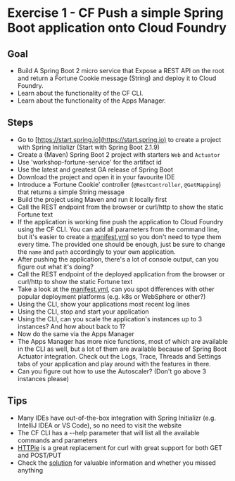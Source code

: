 # Exercise 1 - CF Push a simple Spring Boot application onto Cloud Foundry

## Goal

* Build A Spring Boot 2 micro service that Expose a REST API on the root and return a 
Fortune Cookie message (String) and deploy it to Cloud Foundry.
* Learn about the functionality of the CF CLI.
* Learn about the functionality of the Apps Manager.

## Steps 

* Go to [https://start.spring.io](https://start.spring.io) to create a project with Spring Initializr (Start with Spring Boot 2.1.9)
* Create a (Maven) Spring Boot 2 project with starters `Web` and `Actuator`
* Use 'workshop-fortune-service' for the artifact id
* Use the latest and greatest GA release of Spring Boot
* Download the project and open it in your favourite IDE
* Introduce a ‘Fortune Cookie’ controller (`@RestController`, `@GetMapping`) that returns a simple String message
* Build the project using Maven and run it locally first
* Call the REST endpoint from the browser or curl/http to show the static Fortune text
* If the application is working fine push the application to Cloud Foundry using the CF CLI. You can add all parameters from the command line, but it's easier to create a [manifest.yml](../01-cfpush/manifest.yml) so you don't need to type them every time. The provided one should be enough, just be sure to change the `name` and `path` accordingly to your own application.
* After pushing the application, there's a lot of console output, can you figure out what it's doing?
* Call the REST endpoint of the deployed application from the browser or curl/http to show the static Fortune text
* Take a look at the [manifest.yml](../01-cfpush/manifest.yml), can you spot differences with other popular deployment platforms (e.g. k8s or WebSphere or other?)
* Using the CLI, show your applications most recent log lines
* Using the CLI, stop and start your application
* Using the CLI, can you scale the application's instances up to 3 instances? And how about back to 1?
* Now do the same via the Apps Manager
* The Apps Manager has more nice functions, most of which are available in the CLI as well, but a lot of them are available because of Spring Boot Actuator integration. Check out the Logs, Trace, Threads and Settings tabs of your application and play around with the features in there.
* Can you figure out how to use the Autoscaler? (Don't go above 3 instances please)

## Tips

* Many IDEs have out-of-the-box integration with Spring Initializr (e.g. IntelliJ IDEA or VS Code), so no need to visit the website
* The CF CLI has a --help parameter that will list all the available commands and parameters
* [HTTPie](https://httpie.org/) is a great replacement for curl with great support for both GET and POST/PUT
* Check the [solution](exercise-1-solution.md) for valuable information and whether you missed anything